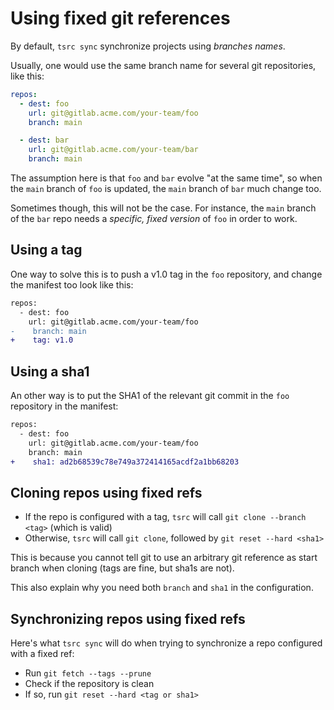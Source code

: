 # Using fixed git references

By default, `tsrc sync` synchronize projects using *branches names*.

Usually, one would use the same branch name for several git repositories, like this:

```yaml
repos:
  - dest: foo
    url: git@gitlab.acme.com/your-team/foo
    branch: main

  - dest: bar
    url: git@gitlab.acme.com/your-team/bar
    branch: main
```

The assumption here is that `foo` and `bar` evolve "at the same time", so when the
`main` branch of `foo` is updated, the `main` branch of `bar` much change too.

Sometimes though, this will not be the case. For instance, the `main` branch of the
`bar` repo needs a *specific, fixed version* of `foo` in order to work.

## Using a tag

One way to solve this is to push a v1.0 tag in the `foo` repository, and change
the manifest too look like this:


```diff
repos:
  - dest: foo
    url: git@gitlab.acme.com/your-team/foo
-    branch: main
+    tag: v1.0
```

## Using a sha1

An other way is to put the SHA1 of the relevant git commit in the `foo` repository in the
manifest:


```diff
repos:
  - dest: foo
    url: git@gitlab.acme.com/your-team/foo
    branch: main
+    sha1: ad2b68539c78e749a372414165acdf2a1bb68203
```

## Cloning repos using fixed refs

* If the repo is configured with a tag, `tsrc` will call `git clone
  --branch <tag>` (which is valid)
* Otherwise, `tsrc` will call `git clone`, followed by `git reset --hard <sha1>`

This is because you cannot tell git to use an arbitrary git reference as
start branch when cloning (tags are fine, but sha1s are not).

This also explain why you need both `branch` and `sha1` in the
configuration.


## Synchronizing repos using fixed refs

Here's what `tsrc sync` will do when trying to synchronize a repo
configured with a fixed ref:

* Run `git fetch --tags --prune`
* Check if the repository is clean
* If so, run `git reset --hard <tag or sha1>`
